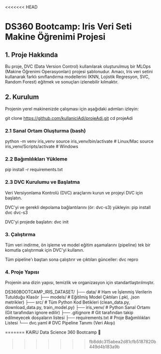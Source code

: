 <<<<<<< HEAD
# DS360 Bootcamp: Iris Veri Seti Makine Öğrenimi Projesi


## 1. Proje Hakkında
Bu proje, DVC (Data Version Control) kullanılarak oluşturulmuş bir MLOps (Makine Öğrenimi Operasyonları) projesi şablonudur. Amacı, Iris veri setini kullanarak farklı sınıflandırma modellerini (KNN, Lojistik Regresyon, SVC, Random Forest) eğitmek ve sonuçları izlenebilir kılmaktır.


## 2. Kurulum
Projenin yerel makinenizde çalışması için aşağıdaki adımları izleyin:

git clone https://github.com/kullaniciAdi/projeAdi.git
cd projeAdi


### 2.1 Sanal Ortam Oluşturma (bash)
python -m venv iris_venv
source iris_venv/bin/activate  # Linux/Mac
source iris_venv/Scripts/activate   # Windows


### 2.2 Bağımlılıkları Yükleme
pip install -r requirements.txt


### 2.3 DVC Kurulumu ve Başlatma
Veri Versiyonlama Kontrolü (DVC) araçlarını kurun ve projeyi DVC için başlatın.

DVC'yi ve gerekli depolama bağlantılarını (ör: dvc-s3) yükleyin:
pip install dvc dvc-s3

DVC'yi projede başlatın:
dvc init


### 3. Çalıştırma
Tüm veri indirme, ön işleme ve model eğitim aşamalarını (pipeline) tek bir komutla çalıştırmak için DVC'yi kullanın.

Tüm pipeline'ı baştan sona çalıştırır ve çıktıları günceller:
dvc repro


### 4. Proje Yapısı
Projenin ana dizin yapısı, temizlik ve organizasyon için standartlaştırılmıştır.

DS360BOOTCAMP_IRIS_DATASET/
├── data/                  # Ham ve İşlenmiş Verilerin Tutulduğu Klasör
├── models/                # Eğitilmiş Model Çıktıları (.pkl, .json metrikler)
├── src/                   # Tüm Python Kod Betikleri (clean_data.py, download_data.py, train_model.py)
├── iris_venv/             # Python Sanal Ortamı (Git tarafından ignore edilir)
├── .gitignore             # Git tarafından takip edilmeyecek dosyaların listesi
├── requirements.txt       # Proje Bağımlılıkları Listesi
└── dvc.yaml               # DVC Pipeline Tanımı (Veri Akışı)


=======
KAIRU Data Science 360 Bootcamp 🚀
>>>>>>> fb8ddc315abea2d81cfb5187820b449d4b183a9b
